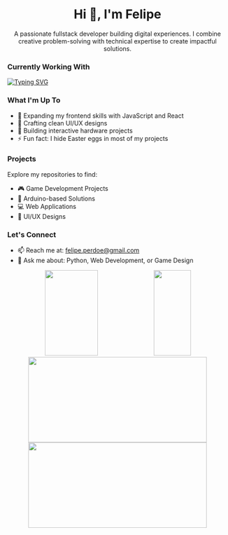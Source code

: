 <h1 align="center">Hi 👋, I'm Felipe</h1>

<p align="center">A passionate fullstack developer building digital experiences. I combine creative problem-solving with technical expertise to create impactful solutions.</p>

### Currently Working With
[![Typing SVG](https://readme-typing-svg.demolab.com?font=Fira+Code&duration=3000&pause=1000&color=22C35E&background=0D1117&width=600&height=250&lines=%3E+const+skills+%3D+%7B;%3E+++frontend%3A+%5B%22Angular%22%2C+%22React%22%2C+%22Tailwind%22%5D%2C;%3E+++backend%3A+%5B%22Python%22%2C+%22Flask%22%2C+%22PostgreSQL%22%5D%2C;%3E+++tools%3A+%5B%22Git%22%2C+%22Docker%22%2C+%22VS+Code%22%5D%2C;%3E+++other%3A+%5B%22Arduino%22%2C+%22Unity%22%2C+%22Unreal%22%5D;%3E+%7D)](https://github.com/Perdoe)

### What I'm Up To
- 🌱 Expanding my frontend skills with JavaScript and React
- 🎨 Crafting clean UI/UX designs
- 🤖 Building interactive hardware projects
- ⚡ Fun fact: I hide Easter eggs in most of my projects

### Projects
Explore my repositories to find:
- 🎮 Game Development Projects
- 🤖 Arduino-based Solutions
- 💻 Web Applications
- 🎨 UI/UX Designs

### Let's Connect
- 📫 Reach me at: felipe.perdoe@gmail.com
- 💬 Ask me about: Python, Web Development, or Game Design

<div align="center">
  <img width="49%" height="195px" src="https://github-readme-stats.vercel.app/api?username=Perdoe&show_icons=true&count_private=true&theme=tokyonight&hide_border=true&bg_color=0D1117" /> 
  <img width="41%" height="195px" src="https://github-readme-stats.vercel.app/api/top-langs/?username=Perdoe&layout=compact&hide_border=true&theme=tokyonight&bg_color=0D1117" />
</div>

<div align="center">
  <img width="90%" height="195px" src="https://github-readme-streak-stats.herokuapp.com/?user=Perdoe&theme=tokyonight&hide_border=true&background=0D1117" />
</div>

<div align="center">
  <img width="90%" height="195px" src="https://github-readme-streak-stats.herokuapp.com/?user=Perdoe&theme=tokyonight&hide_border=true&background=0D1117" />
</div>
